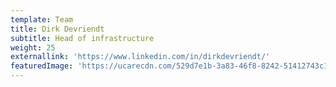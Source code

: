 ```yaml
---
template: Team
title: Dirk Devriendt
subtitle: Head of infrastructure
weight: 25
externallink: 'https://www.linkedin.com/in/dirkdevriendt/'
featuredImage: 'https://ucarecdn.com/529d7e1b-3a83-46f8-8242-51412743c103/-/preview/'
---
```


